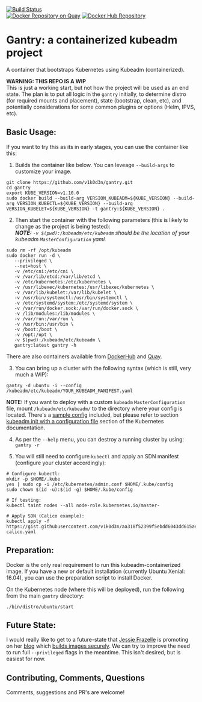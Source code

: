[![Build Status](http://jenkins.jinkit.com:8080/buildStatus/icon?job=gantry)](http://jenkins.jinkit.com:8080/job/gantry/)<br>
[![Docker Repository on Quay](https://quay.io/repository/v1k0d3n/gantry/status "Docker Repository on Quay")](https://quay.io/repository/v1k0d3n/gantry) [![Docker Hub Repository](https://niccokunzmann.github.io/dockerhub-build-status-image/status.svg?organization=v1k0d3n&repository=gantry)](https://hub.docker.com/r/v1k0d3n/gantry/tags/)

# Gantry: a containerized kubeadm project
A container that bootstraps Kubernetes using Kubeadm (containerized).

**WARNING: THIS REPO IS A WIP**<br>
This is just a working start, but not how the project will be used as an end state. The plan is to put all logic in the `gantry` initially, to determine distro (for required mounts and placement), state (bootstrap, clean, etc), and potentially considerations for some common plugins or options (Helm, IPVS, etc).

## Basic Usage:
If you want to try this as its in early stages, you can use the container like this:

1. Builds the container like below. You can leveage `--build-args` to customize your image. 
```shell
git clone https://github.com/v1k0d3n/gantry.git
cd gantry 
export KUBE_VERSION=v1.10.0
sudo docker build --build-arg VERSION_KUBEADM=${KUBE_VERSION} --build-arg VERSION_KUBECTL=${KUBE_VERSION} --build-arg VERSION_KUBELET=${KUBE_VERSION} -t gantry:${KUBE_VERSION} .
```

2. Then start the container with the following parameters (this is likely to change as the project is being tested):
<br>***NOTE:*** *`-v $(pwd):/kubeadm/etc/kubeadm` should be the location of your kubeadm `MasterConfiguration` yaml.*
```shell
sudo rm -rf /opt/kubeadm
sudo docker run -d \
   --privileged \
   --net=host \
   -v /etc/cni:/etc/cni \
   -v /var/lib/etcd:/var/lib/etcd \
   -v /etc/kubernetes:/etc/kubernetes \
   -v /usr/libexec/kubernetes:/usr/libexec/kubernetes \
   -v /var/lib/kubelet:/var/lib/kubelet \
   -v /usr/bin/systemctl:/usr/bin/systemctl \
   -v /etc/systemd/system:/etc/systemd/system \
   -v /var/run/docker.sock:/var/run/docker.sock \
   -v /lib/modules:/lib/modules \
   -v /var/run:/var/run \
   -v /usr/bin:/usr/bin \
   -v /boot:/boot \
   -v /opt:/opt \
   -v $(pwd):/kubeadm/etc/kubeadm \
   gantry:latest gantry -h
```
There are also containers available from [DockerHub](https://hub.docker.com/r/v1k0d3n/gantry/tags/) and [Quay](https://quay.io/repository/v1k0d3n/gantry?tab=tags).


3. You can bring up a cluster with the following syntax (which is still, very much a WIP):
```shell
gantry -d ubuntu -i --config /kubeadm/etc/kubeadm/YOUR_KUBEADM_MANIFEST.yaml 
```

**NOTE:** If you want to deploy with a custom `kubeadm` `MasterConfiguration` file, mount `/kubeadm/etc/kubeadm/` to the directory where your config is located. There's a [sample config](https://github.com/v1k0d3n/gantry/blob/master/etc/kubeadm/config.yaml) included, but please refer to section [kubeadm init with a configuration file](https://kubernetes.io/docs/reference/setup-tools/kubeadm/kubeadm-init/#config-file) section of the Kubernetes documentation.

4. As per the `--help` menu, you can destroy a running cluster by using: `gantry -r`

5. You will still need to configure `kubectl` and apply an SDN manifest (configure your cluster accordingly):
```shell
# Configure kubectl:
mkdir -p $HOME/.kube
yes | sudo cp -i /etc/kubernetes/admin.conf $HOME/.kube/config
sudo chown $(id -u):$(id -g) $HOME/.kube/config

# If testing:
kubectl taint nodes --all node-role.kubernetes.io/master-

# Apply SDN (Calico example):
kubectl apply -f https://gist.githubusercontent.com/v1k0d3n/aa318f52399f5ebdd6043dd615ae07b4/raw/ed583598170d67bc8c6c91dc523ce100482958eb/networking-calico.yaml
```

## Preparation:
Docker is the only real requirement to run this kubeadm-containerized image. If you have a new or default installation (currently Ubuntu Xenial: 16.04), you can use the preparation script to install Docker.

On the Kubernetes node (where this will be deployed), run the following from the main `gantry` directory:
```shell
./bin/distro/ubuntu/start
```

## Future State:
I would really like to get to a future-state that [Jessie Frazelle](https://github.com/jessfraz/) is promoting on her [blog](https://blog.jessfraz.com/) which [builds images securely](https://blog.jessfraz.com/post/building-container-images-securely-on-kubernetes/). We can try to improve the need to run full `--privileged` flags in the meantime. This isn't desired, but is easiest for now.

## Contributing, Comments, Questions
Comments, suggestions and PR's are welcome!

